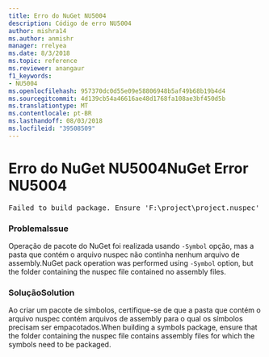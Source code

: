 ```yaml
---
title: Erro do NuGet NU5004
description: Código de erro NU5004
author: mishra14
ms.author: anmishr
manager: rrelyea
ms.date: 8/3/2018
ms.topic: reference
ms.reviewer: anangaur
f1_keywords:
- NU5004
ms.openlocfilehash: 957370dc0d55e09e58806948b5af49b68b19b4d4
ms.sourcegitcommit: 4d139cb54a46616ae48d1768fa108ae3bf450d5b
ms.translationtype: MT
ms.contentlocale: pt-BR
ms.lasthandoff: 08/03/2018
ms.locfileid: "39508509"
---
```

# <a name="nuget-error-nu5004"></a><span data-ttu-id="7a62c-103">Erro do NuGet NU5004</span><span class="sxs-lookup"><span data-stu-id="7a62c-103">NuGet Error NU5004</span></span>
<pre>Failed to build package. Ensure 'F:\project\project.nuspec' includes assembly files. For help on building symbols package, visit http://docs.nuget.org/.</pre>

### <a name="issue"></a><span data-ttu-id="7a62c-104">Problema</span><span class="sxs-lookup"><span data-stu-id="7a62c-104">Issue</span></span>

<span data-ttu-id="7a62c-105">Operação de pacote do NuGet foi realizada usando `-Symbol` opção, mas a pasta que contém o arquivo nuspec não continha nenhum arquivo de assembly.</span><span class="sxs-lookup"><span data-stu-id="7a62c-105">NuGet pack operation was performed using `-Symbol` option, but the folder containing the nuspec file contained no assembly files.</span></span> 


### <a name="solution"></a><span data-ttu-id="7a62c-106">Solução</span><span class="sxs-lookup"><span data-stu-id="7a62c-106">Solution</span></span>

<span data-ttu-id="7a62c-107">Ao criar um pacote de símbolos, certifique-se de que a pasta que contém o arquivo nuspec contém arquivos de assembly para o qual os símbolos precisam ser empacotados.</span><span class="sxs-lookup"><span data-stu-id="7a62c-107">When building a symbols package, ensure that the folder containing the nuspec file contains assembly files for which the symbols need to be packaged.</span></span>


